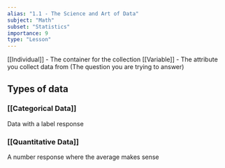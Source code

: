 ```yaml
---
alias: "1.1 - The Science and Art of Data"
subject: "Math"
subset: "Statistics"
importance: 9
type: "Lesson"
---
```


[[Individual]] - The container for the collection
[[Variable]] - The attribute you collect data from (The question you are trying to answer)

## Types of data

### [[Categorical Data]]
Data with a label response

### [[Quantitative Data]]
A number response where the average makes sense

